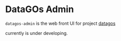 # DataGOs Admin


`datagos-admin` is the web front UI for project [datagos](https://github.com/gridsx/datagos)


currently is under developing.
